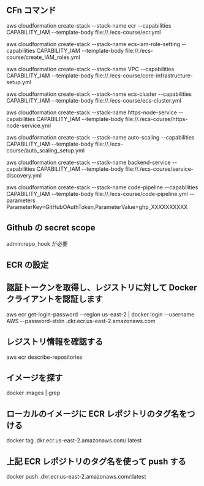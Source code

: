 ## CFn コマンド

aws cloudformation create-stack --stack-name ecr --capabilities CAPABILITY_IAM --template-body file://./ecs-course/ecr.yml

aws cloudformation create-stack --stack-name ecs-iam-role-setting --capabilities CAPABILITY_IAM --template-body file://./ecs-course/create_IAM_roles.yml

aws cloudformation create-stack --stack-name VPC --capabilities CAPABILITY_IAM --template-body file://./ecs-course/core-infrastructure-setup.yml

aws cloudformation create-stack --stack-name ecs-cluster --capabilities CAPABILITY_IAM --template-body file://./ecs-course/ecs-cluster.yml

aws cloudformation create-stack --stack-name https-node-service --capabilities CAPABILITY_IAM --template-body file://./ecs-course/https-node-service.yml

aws cloudformation create-stack --stack-name auto-scaling --capabilities CAPABILITY_IAM --template-body file://./ecs-course/auto_scaling_setup.yml

aws cloudformation create-stack --stack-name backend-service --capabilities CAPABILITY_IAM --template-body file://./ecs-course/service-discovery.yml

aws cloudformation create-stack --stack-name code-pipeline --capabilities CAPABILITY_IAM --template-body file://./ecs-course/code-pipeline.yml --parameters ParameterKey=GitHubOAuthToken,ParameterValue=ghp_XXXXXXXXXX

## Github の secret scope

admin:repo_hook が必要

## ECR の設定

## 認証トークンを取得し、レジストリに対して Docker クライアントを認証します

aws ecr get-login-password --region us-east-2 | docker login --username AWS --password-stdin <your-aws-account-number>.dkr.ecr.us-east-2.amazonaws.com

## レジストリ情報を確認する

aws ecr describe-repositories

## イメージを探す

docker images | grep <your-image-name>

## ローカルのイメージに ECR レポジトリのタグ名をつける

docker tag <your-image-name> <your-aws-account-number>.dkr.ecr.us-east-2.amazonaws.com/<your-ecr-repo-name>:latest

## 上記 ECR レポジトリのタグ名を使って push する

docker push <your-aws-account-number>.dkr.ecr.us-east-2.amazonaws.com/<your-ecr-repo-name>:latest

